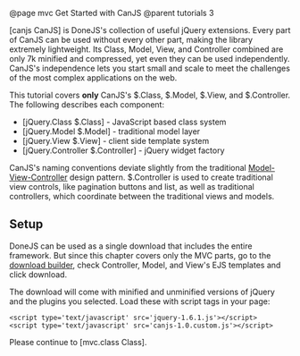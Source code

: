 @page mvc Get Started with CanJS
@parent tutorials 3

[canjs CanJS] is DoneJS's collection 
of useful jQuery extensions.  Every part of CanJS can be used without
every other part, making the library extremely lightweight. Its Class, Model, View, 
and Controller combined are only 7k minified and compressed, yet 
even they can be used independently. CanJS's independence 
lets you start small and scale to meet the challenges of the most 
complex applications on the web.

This tutorial covers __only__ CanJS's $.Class, 
$.Model, $.View, and $.Controller.  The following describes each component:

  - [jQuery.Class $.Class] - JavaScript based class system
  - [jQuery.Model $.Model] - traditional model layer
  - [jQuery.View $.View] - client side template system
  - [jQuery.Controller $.Controller] - jQuery widget factory

CanJS's naming conventions deviate slightly from the 
traditional [Model-View-Controller](http://en.wikipedia.org/wiki/Model%E2%80%93view%E2%80%93controller#Concepts) 
design pattern. $.Controller is used to create traditional 
view controls, like pagination buttons and list, as well as 
traditional controllers, which coordinate between the 
traditional views and models.

## Setup

DoneJS can be used as a single download that includes the entire framework.  But since 
this chapter covers only the MVC parts, go to 
the [download builder](http://donejs.com/builder.html), check Controller, Model, 
and View's EJS templates and click download.  

The download will come with minified and unminified versions of jQuery and 
the plugins you selected.  Load these with script tags in your page:

    <script type='text/javascript' src='jquery-1.6.1.js'></script>  
    <script type='text/javascript' src='canjs-1.0.custom.js'></script> 

Please continue to [mvc.class Class].
